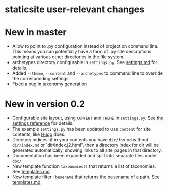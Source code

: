 # staticsite user-relevant changes

# New in master

* Allow to point to .py configuration instead of project on command line.
  This means you can potentially have a farm of .py site descriptions pointing
  at various other directories in the file system.
* archetypes directory configurable in `settings.py`. See
  [settings.md](doc/settings.md) for details.
* Added `--theme`, `--content` and `--archetypes` to command line to override
  the corresponding settings.
* Fixed a bug in taxonomy generation

# New in version 0.2

* Configurable site layout, using `CONTENT` and `THEME` in `settings.py`. See
  [the settings reference](doc/settings.md) for details.
* The example `settings.py` has been updated to use `content` for site
  contents, like [Hugo](https://gohugo.io) does.
* Directory indices: if in your contents you have `dir/foo.md` without
  `dir/index.md` or `dir/index.j2.html", then a directory index for dir will be
  generated automatically, showing links to all site pages in that directory.
* Documentation has been expanded and split into separate files under `doc/`
* New template function `taxonomies()` that returns a list of taxonomies. See
  [templates.md](doc/templates.md).
* New template filter `|basename` that returns the basename of a path. See
  [templates.md](doc/templates.md).
